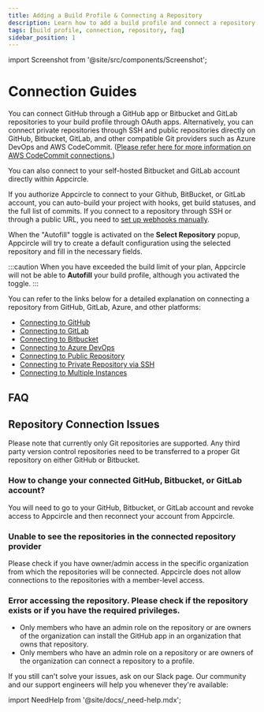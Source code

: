 ```yaml
---
title: Adding a Build Profile & Connecting a Repository
description: Learn how to add a build profile and connect a repository in Appcircle
tags: [build profile, connection, repository, faq]
sidebar_position: 1
---
```


import Screenshot from '@site/src/components/Screenshot';

# Connection Guides

You can connect GitHub through a GitHub app or Bitbucket and GitLab repositories to your build profile through OAuth apps. Alternatively, you can connect private repositories through SSH and public repositories directly on GitHub, Bitbucket, GitLab, and other compatible Git providers such as Azure DevOps and AWS CodeCommit. ([Please refer here for more information on AWS CodeCommit connections.](/build/manage-the-connections/connection-guides/connecting-to-private-repository-via-ssh#how-to-connect-to-aws-codecommit-repositories-through-ssh-1))

You can also connect to your self-hosted Bitbucket and GitLab account directly within Appcircle.

If you authorize Appcircle to connect to your Github, BitBucket, or GitLab account, you can auto-build your project with hooks, get build statuses, and the full list of commits. If you connect to a repository through SSH or through a public URL, you need to [set up webhooks manually](/build/build-process-management/build-manually-or-with-triggers#setting-up-manual-webhooks-for-ssh-and-public-repositories).

<Screenshot url='https://cdn.appcircle.io/docs/assets/BE5278-repoconnect1.png' />

When the "Autofill" toggle is activated on the **Select Repository** popup, Appcircle will try to create a default configuration using the selected repository and fill in the necessary fields.

<Screenshot url='https://cdn.appcircle.io/docs/assets/autofill.png' />

:::caution
When you have exceeded the build limit of your plan, Appcircle will not be able to **Autofill** your build profile, although you activated the toggle.
:::

You can refer to the links below for a detailed explanation on connecting a repository from GitHub, GitLab, Azure, and other platforms:

* [Connecting to GitHub](/build/manage-the-connections/connection-guides/connecting-to-github)
* [Connecting to GitLab](/build/manage-the-connections/connection-guides/connecting-to-gitlab)
* [Connecting to Bitbucket](/build/manage-the-connections/connection-guides/connecting-to-bitbucket)
* [Connecting to Azure DevOps](/build/manage-the-connections/connection-guides/connecting-to-azure)
* [Connecting to Public Repository](/build/manage-the-connections/connection-guides/connecting-to-public-repository)
* [Connecting to Private Repository via SSH](/build/manage-the-connections/connection-guides/connecting-to-private-repository-via-ssh)
* [Connecting to Multiple Instances](/build/manage-the-connections/connection-guides/connecting-multiple-instance)

## FAQ

## Repository Connection Issues

Please note that currently only Git repositories are supported. Any third party version control repositories need to be transferred to a proper Git repository on either GitHub or Bitbucket.

### **How to change your connected GitHub, Bitbucket, or GitLab account?**

You will need to go to your GitHub, Bitbucket, or GitLab account and revoke access to Appcircle and then reconnect your account from Appcircle.

### Unable to see the repositories in the connected repository provider

Please check if you have owner/admin access in the specific organization from which the repositories will be connected. Appcircle does not allow connections to the repositories with a member-level access.

### Error accessing the repository. Please check if the repository exists or if you have the required privileges.

- Only members who have an admin role on the repository or are owners of the organization can install the GitHub app in an organization that owns that repository.
- Only members who have an admin role on a repository or are owners of the organization can connect a repository to a profile.

If you still can't solve your issues, ask on our Slack page. Our community and our support engineers will help you whenever they're available:

import NeedHelp from '@site/docs/\_need-help.mdx';

<NeedHelp />
